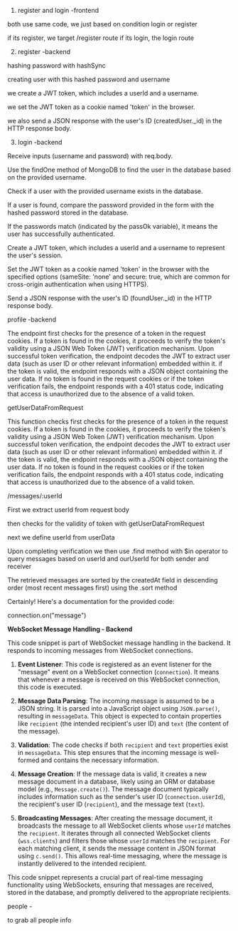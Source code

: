 1. register and login -frontend 

both use same code, we just based on condition login or register

if its register, we target /register route
if its login, the login route 

2. register  -backend

hashing password with hashSync

creating user with this hashed password and username

we create a JWT token, which includes a userId and a username.

we set the JWT token as a cookie named 'token' in the browser.

we also send a JSON response with the user's ID (createdUser._id) in the HTTP response body.


3. login -backend 

Receive inputs (username and password) with req.body.

Use the findOne method of MongoDB to find the user in the database based on the provided username.

Check if a user with the provided username exists in the database.

If a user is found, compare the password provided in the form with the hashed password stored in the database.

If the passwords match (indicated by the passOk variable), it means the user has successfully authenticated.

Create a JWT token, which includes a userId and a username to represent the user's session.

Set the JWT token as a cookie named 'token' in the browser with the specified options (sameSite: 'none' and secure: true, which are common for cross-origin authentication when using HTTPS).

Send a JSON response with the user's ID (foundUser._id) in the HTTP response body.


profile -backend

The endpoint first checks for the presence of a token in the request cookies. 
 If a token is found in the cookies, it proceeds to verify the token's validity using a JSON Web Token (JWT) verification mechanism. 
 Upon successful token verification, the endpoint decodes the JWT to extract user data (such as user ID or other relevant information) embedded within it.
 if the token is valid, the endpoint responds with a JSON object containing the user data. If no token is found in the request cookies or if the token verification fails, the endpoint responds with a 401 status code, indicating that access is unauthorized due to the absence of a valid token.

getUserDataFromRequest 

This function checks  first checks for the presence of a token in the request cookies.
If a token is found in the cookies, it proceeds to verify the token's validity using a JSON Web Token (JWT) verification mechanism. 
 Upon successful token verification, the endpoint decodes the JWT to extract user data (such as user ID or other relevant information) embedded within it.
 if the token is valid, the endpoint responds with a JSON object containing the user data. If no token is found in the request cookies or if the token verification fails, the endpoint responds with a 401 status code, indicating that access is unauthorized due to the absence of a valid token.

/messages/:userId 

First we extract userId from request body

then checks for the validity of token with getUserDataFromRequest

next we define userId from userData

Upon completing verification we then use .find method with $in operator to query messages based on userId and ourUserId for both sender and receiver 

The retrieved messages are sorted by the createdAt field in descending order (most recent messages first) using the .sort method



Certainly! Here's a documentation for the provided code:


connection.on("message")

**WebSocket Message Handling - Backend**

This code snippet is part of WebSocket message handling in the backend. It responds to incoming messages from WebSocket connections. 

1. **Event Listener**: This code is registered as an event listener for the "message" event on a WebSocket connection (`connection`). It means that whenever a message is received on this WebSocket connection, this code is executed.

2. **Message Data Parsing**: The incoming message is assumed to be a JSON string. It is parsed into a JavaScript object using `JSON.parse()`, resulting in `messageData`. This object is expected to contain properties like `recipient` (the intended recipient's user ID) and `text` (the content of the message).

3. **Validation**: The code checks if both `recipient` and `text` properties exist in `messageData`. This step ensures that the incoming message is well-formed and contains the necessary information.

4. **Message Creation**: If the message data is valid, it creates a new message document in a database, likely using an ORM or database model (e.g., `Message.create()`). The message document typically includes information such as the sender's user ID (`connection.userId`), the recipient's user ID (`recipient`), and the message text (`text`).

5. **Broadcasting Messages**: After creating the message document, it broadcasts the message to all WebSocket clients whose `userId` matches the `recipient`. It iterates through all connected WebSocket clients (`wss.clients`) and filters those whose `userId` matches the `recipient`. For each matching client, it sends the message content in JSON format using `c.send()`. This allows real-time messaging, where the message is instantly delivered to the intended recipient.

This code snippet represents a crucial part of real-time messaging functionality using WebSockets, ensuring that messages are received, stored in the database, and promptly delivered to the appropriate recipients.


people -

to grab all people info